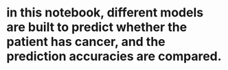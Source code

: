 # in this notebook, different models are built to predict whether the patient has cancer, and the prediction accuracies are compared.
